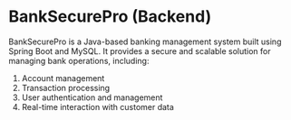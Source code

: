 # BankSecurePro (Backend)
BankSecurePro is a Java-based banking management system built using Spring Boot and MySQL. It provides a secure and scalable solution for managing bank operations, 
including:  
1) Account management  
2) Transaction processing  
3) User authentication and management  
4) Real-time interaction with customer data
